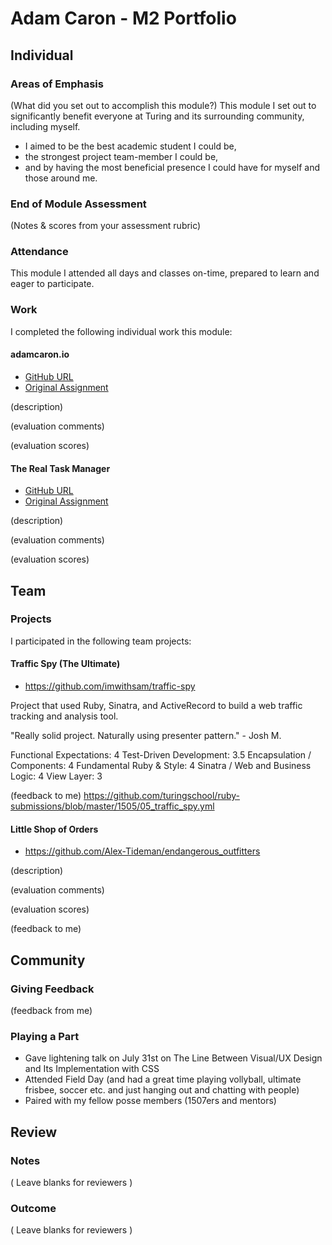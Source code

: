 # Adam Caron - M2 Portfolio

## Individual

### Areas of Emphasis

(What did you set out to accomplish this module?)
This module I set out to significantly benefit everyone at Turing and its surrounding community, including myself.
 - I aimed to be the best academic student I could be,
 - the strongest project team-member I could be,
 - and by having the most beneficial presence I could have for myself and those around me.

### End of Module Assessment

(Notes & scores from your assessment rubric)

### Attendance

This module I attended all days and classes on-time, prepared to learn and eager to participate.

### Work

I completed the following individual work this module:

#### adamcaron.io

* [GitHub URL]()
* [Original Assignment]()

(description)

(evaluation comments)

(evaluation scores)

#### The Real Task Manager

* [GitHub URL]()
* [Original Assignment]()

(description)

(evaluation comments)

(evaluation scores)

## Team

### Projects

I participated in the following team projects:

#### Traffic Spy (The Ultimate)

* https://github.com/imwithsam/traffic-spy

Project that used Ruby, Sinatra, and ActiveRecord to build a web traffic tracking and analysis tool.

"Really solid project. Naturally using presenter pattern." - Josh M.

Functional Expectations: 4
Test-Driven Development: 3.5
Encapsulation / Components: 4
Fundamental Ruby & Style: 4
Sinatra / Web and Business Logic: 4
View Layer: 3

(feedback to me)
https://github.com/turingschool/ruby-submissions/blob/master/1505/05_traffic_spy.yml

#### Little Shop of Orders

* https://github.com/Alex-Tideman/endangerous_outfitters

(description)

(evaluation comments)

(evaluation scores)

(feedback to me)

## Community

### Giving Feedback

(feedback from me)

### Playing a Part

 - Gave lightening talk on July 31st on The Line Between Visual/UX Design and Its Implementation with CSS
 - Attended Field Day (and had a great time playing vollyball, ultimate frisbee, soccer etc. and just hanging out and chatting with people)
 - Paired with my fellow posse members (1507ers and mentors)

## Review

### Notes

( Leave blanks for reviewers )

### Outcome

( Leave blanks for reviewers )
